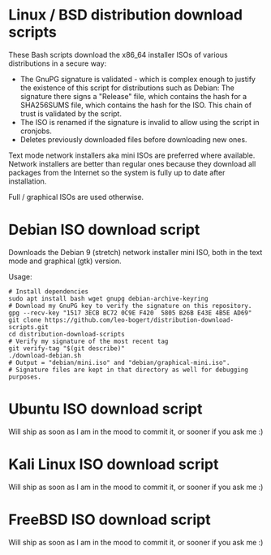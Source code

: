 # Linux / BSD distribution download scripts

These Bash scripts download the x86_64 installer ISOs of various distributions in a secure way:
- The GnuPG signature is validated - which is complex enough to justify the existence of this script for distributions such as Debian: The signature there signs a "Release" file, which contains the hash for a SHA256SUMS file, which contains the hash for the ISO. This chain of trust is validated by the script.
- The ISO is renamed if the signature is invalid to allow using the script in cronjobs.
- Deletes previously downloaded files before downloading new ones.

Text mode network installers aka mini ISOs are preferred where available.
Network installers are better than regular ones because they download all packages from the Internet so the system is fully up to date after installation.

Full / graphical ISOs are used otherwise.

# Debian ISO download script

Downloads the Debian 9 (stretch) network installer mini ISO, both in the text mode and graphical (gtk) version.

Usage:
```shell
# Install dependencies
sudo apt install bash wget gnupg debian-archive-keyring
# Download my GnuPG key to verify the signature on this repository.
gpg --recv-key "1517 3ECB BC72 0C9E F420  5805 B26B E43E 4B5E AD69"
git clone https://github.com/leo-bogert/distribution-download-scripts.git
cd distribution-download-scripts
# Verify my signature of the most recent tag
git verify-tag "$(git describe)"
./download-debian.sh
# Output = "debian/mini.iso" and "debian/graphical-mini.iso".
# Signature files are kept in that directory as well for debugging purposes.
```

# Ubuntu ISO download script

Will ship as soon as I am in the mood to commit it, or sooner if you ask me :)

# Kali Linux ISO download script

Will ship as soon as I am in the mood to commit it, or sooner if you ask me :)

# FreeBSD ISO download script

Will ship as soon as I am in the mood to commit it, or sooner if you ask me :)
